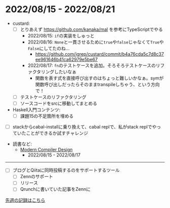 # 2022/08/15 - 2022/08/21

- custard:
    - [ ] とりあえず <https://github.com/kanaka/mal> を参考にTypeScriptでやる
        - 2022/08/15: `if`の実装をしゅっと
        - 2022/08/16: `None`と一貫させるために`true`や`false`じゃなくて`True`や`False`にしてたのね...
            - <https://github.com/igrep/custard/commit/b4a76cda5c7d8c37ee961646b41ca62979e5be67>
        - 2022/08/17: `fn`のテストケースを追加。そろそろテストケースのリファクタリングしたいなぁ
            - 関数を表す式を直接呼び出すのはちょっと難しいかなぁ。symが関数呼び出しだったらそのままtranspileしちゃう、という方向で！
    - [ ] テストケースのリファクタリング
    - [ ] ソースコードをsrcに移動してまとめる
- Haskell入門コンテンツ:
    - [ ] 課題15の不足箇所を埋める
- [ ] stackからcabal-installに乗り換えて、cabal replで、私がstack replでやっていたことができるか試すチャレンジ
- 読書など:
    - [Modern Compiler Design](https://www.springer.com/jp/book/9781461446989)
        - 2022/08/15 - 2022/08/17

------

- [ ] ブログとQiitaに同時投稿するのをサポートするツール
    - [ ] Zennのサポート
    - [ ] リリース
    - [ ] Qrunchに書いていた記事をZennに

[先週の記録はこちら](https://github.com/igrep/daily-commits/blob/2d8f68fb511c36a76233943b6ee81f83db41683e/yesterday.md)
